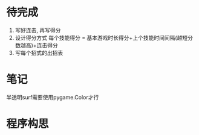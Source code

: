 # 待完成
1. 写好连击, 再写得分
1. 设计得分方式
    每个技能得分 = 基本游戏时长得分+上个技能时间间隔(越短分数越高)+连击得分
2. 写每个招式的出招表

#  笔记
半透明surf需要使用pygame.Color才行

# 程序构思

